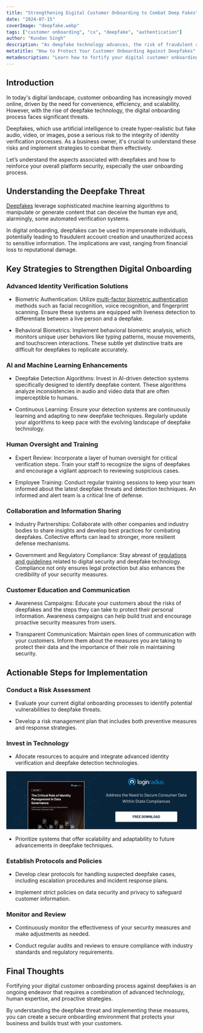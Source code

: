 ```yaml
---
title: "Strengthening Digital Customer Onboarding to Combat Deep Fakes"
date: "2024-07-15"
coverImage: "deepfake.webp"
tags: ["customer onboarding", "cx", "deepfake", "authentication"]
author: "Kundan Singh"
description: "As deepfake technology advances, the risk of fraudulent activities in digital customer onboarding increases. This article explores how to safeguard your onboarding processes against deepfakes, ensuring a secure and trustworthy experience for your customers."
metatitle: "How to Protect Your Customer Onboarding Against Deepfakes"
metadescription: "Learn how to fortify your digital customer onboarding process against the rising threat of deepfakes with effective strategies and actionable steps."
---
```



## Introduction

In today's digital landscape, customer onboarding has increasingly moved online, driven by the need for convenience, efficiency, and scalability. However, with the rise of deepfake technology, the digital onboarding process faces significant threats.

Deepfakes, which use artificial intelligence to create hyper-realistic but fake audio, video, or images, pose a serious risk to the integrity of identity verification processes. As a business owner, it's crucial to understand these risks and implement strategies to combat them effectively.

Let’s understand the aspects associated with deepfakes and how to reinforce your overall platform security, especially the user onboarding process.

## Understanding the Deepfake Threat

[Deepfakes](https://www.loginradius.com/blog/identity/how-to-identity-mitigate-deepfake-attacks/) leverage sophisticated machine learning algorithms to manipulate or generate content that can deceive the human eye and, alarmingly, some automated verification systems.

In digital onboarding, deepfakes can be used to impersonate individuals, potentially leading to fraudulent account creation and unauthorized access to sensitive information. The implications are vast, ranging from financial loss to reputational damage.

## Key Strategies to Strengthen Digital Onboarding

### Advanced Identity Verification Solutions
    

-   Biometric Authentication: Utilize [multi-factor biometric authentication](https://www.loginradius.com/blog/identity/biometric-authentication-mobile-apps/) methods such as facial recognition, voice recognition, and fingerprint scanning. Ensure these systems are equipped with liveness detection to differentiate between a live person and a deepfake.
    
-   Behavioral Biometrics: Implement behavioral biometric analysis, which monitors unique user behaviors like typing patterns, mouse movements, and touchscreen interactions. These subtle yet distinctive traits are difficult for deepfakes to replicate accurately.
    

### AI and Machine Learning Enhancements
    

-   Deepfake Detection Algorithms: Invest in AI-driven detection systems specifically designed to identify deepfake content. These algorithms analyze inconsistencies in audio and video data that are often imperceptible to humans.
    
-   Continuous Learning: Ensure your detection systems are continuously learning and adapting to new deepfake techniques. Regularly update your algorithms to keep pace with the evolving landscape of deepfake technology.
    

### Human Oversight and Training
    

-   Expert Review: Incorporate a layer of human oversight for critical verification steps. Train your staff to recognize the signs of deepfakes and encourage a vigilant approach to reviewing suspicious cases.
    
-   Employee Training: Conduct regular training sessions to keep your team informed about the latest deepfake threats and detection techniques. An informed and alert team is a critical line of defense.
    

### Collaboration and Information Sharing
    

-   Industry Partnerships: Collaborate with other companies and industry bodies to share insights and develop best practices for combating deepfakes. Collective efforts can lead to stronger, more resilient defense mechanisms.
    
-   Government and Regulatory Compliance: Stay abreast of [regulations and guidelines](https://www.loginradius.com/compliances/) related to digital security and deepfake technology. Compliance not only ensures legal protection but also enhances the credibility of your security measures.
    

### Customer Education and Communication
    

-   Awareness Campaigns: Educate your customers about the risks of deepfakes and the steps they can take to protect their personal information. Awareness campaigns can help build trust and encourage proactive security measures from users.
    
-   Transparent Communication: Maintain open lines of communication with your customers. Inform them about the measures you are taking to protect their data and the importance of their role in maintaining security.
    

## Actionable Steps for Implementation

### Conduct a Risk Assessment
    

-   Evaluate your current digital onboarding processes to identify potential vulnerabilities to deepfake threats.
    
-   Develop a risk management plan that includes both preventive measures and response strategies.
    

### Invest in Technology
    

-   Allocate resources to acquire and integrate advanced identity verification and deepfake detection technologies.
    

[![The Critical Role of Identity Management in Data Governance](cta.webp)](https://www.loginradius.com/resource/whitepaper/identity-management-data-governance/)

-   Prioritize systems that offer scalability and adaptability to future advancements in deepfake techniques.
    

### Establish Protocols and Policies
    

-   Develop clear protocols for handling suspected deepfake cases, including escalation procedures and incident response plans.
    
-   Implement strict policies on data security and privacy to safeguard customer information.
    

### Monitor and Review
    

-   Continuously monitor the effectiveness of your security measures and make adjustments as needed.
    
-   Conduct regular audits and reviews to ensure compliance with industry standards and regulatory requirements.
    

## Final Thoughts

Fortifying your digital customer onboarding process against deepfakes is an ongoing endeavor that requires a combination of advanced technology, human expertise, and proactive strategies.

By understanding the deepfake threat and implementing these measures, you can create a secure onboarding environment that protects your business and builds trust with your customers.